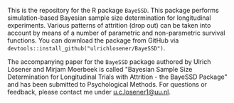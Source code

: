 This is the repository for the R package `BayeSSD`. This package performs simulation-based Bayesian sample size determination for longitudinal experiments. Various patterns of attrition (drop out) can be taken into account by means of a number of parametric and non-parametric survival functions. 
You can download the package from GitHub via `devtools::install_github("ulrichlosener/BayeSSD")`.

The accompanying paper for the `BayeSSD` package authored by Ulrich Lösener and Mirjam Moerbeek is called "Bayesian Sample Size Determination for Longitudinal Trials with Attrition - the BayeSSD Package" and has been submitted to Psychological Methods.
For questions or feedback, please contact me under u.c.losener1@uu.nl.

